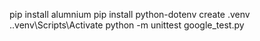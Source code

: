 pip install alumnium
pip install python-dotenv
create .venv 
.\.venv\Scripts\Activate
python -m unittest google_test.py
